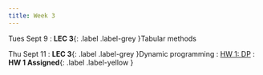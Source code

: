 ```yaml
---
title: Week 3
---
```


Tues Sept 9
: **LEC 3**{: .label .label-grey }Tabular methods

Thu Sept 11
: **LEC 3**{: .label .label-grey }Dynamic programming
    : [HW 1: DP](https://classroom.github.com/a/20V6mnL3)
: **HW 1 Assigned**{: .label .label-yellow }